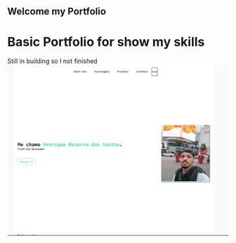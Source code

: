 ## Welcome my Portfolio

##
[portfólio]: (https://bezerraportifolio.netlify.app/)
##

# Basic Portfolio for show my skills

Still in building so I not finished
![Preview for the Portfolio](./Main/Captura%20de%20tela.png)
